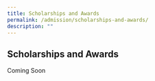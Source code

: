 ```yaml
---
title: Scholarships and Awards
permalink: /admission/scholarships-and-awards/
description: ""
---
```

## Scholarships and Awards

Coming Soon